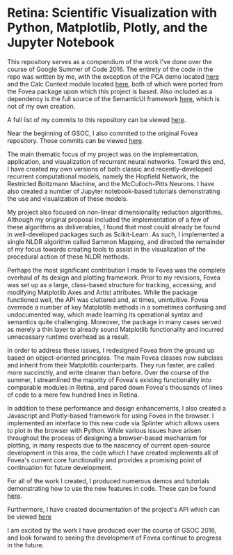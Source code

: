 # Retina: Scientific Visualization with Python, Matplotlib, Plotly, and the Jupyter Notebook

This repository serves as a compendium of the work I've done over the course of
Google Summer of Code 2016. The entirety of the code in the repo was
written by me, with the exception of the PCA demo located [here](demos/dim_reduction)
and the Calc Context module located [here](retina/core/calc_context.py),
 both of which were ported from the Fovea package upon which this
project is based. Also included as a dependency is the full source of the SemanticUI 
framework [here](retina/web/api/semantic), which is not of my own creation.

A full list of my commits to this repository can be viewed 
[here](https://github.com/mcneela/Retina/commits/master?author=mcneela).

Near the beginning of GSOC, I also commited to the original Fovea repository.
Those commits can be viewed 
[here](https://github.com/robclewley/fovea/commits/master?author=mcneela).

The main thematic focus of my project was on the implementation, application,
and visualization of recurrent neural networks. Toward this end, I have created
my own versions of both classic and recently-developed recurrent computational models,
namely the Hopfield Network, the Restricted Boltzmann Machine, and the
McCulloch-Pitts Neurons. I have also created a number of Jupyter notebook-based
 tutorials demonstrating the use and visualization of these models.

My project also focused on non-linear dimensionality reduction algorithms.
Although my original proposal included the implementation of a few of these
algorithms as deliverables, I found that most could already be found in
well-developed packages such as Scikit-Learn. As such, I implemented a
single NLDR algorithm called Sammon Mapping, and directed the remainder of
my focus towards creating tools to assist in the visualization of the procedural
action of these NLDR methods.

Perhaps the most significant contribution I made to Fovea was the complete
overhaul of its design and plotting framework. Prior to my revisions, Fovea
was set up as a large, class-based structure for tracking, accessing, and modifying
Matplotlib Axes and Artist attributes. While the package functioned well,
the API was cluttered and, at times, unintuitive. Fovea overrode a number of key Matplotlib
methods in a sometimes confusing and undocumented way, which made learning its
operational syntax and semantics quite challenging. Moreover, the package in many
cases served as merely a thin layer to already sound Matplotlib functionality
and incurred unnecessary runtime overhead as a result.

In order to address these issues, I redesigned Fovea from the ground up based
on object-oriented principles. The main Fovea classes now subclass and
inherit from their Matplotlib counterparts. They run faster, are called more
succinctly, and write cleaner than before. Over the course of the summer, I
streamlined the majority of Fovea's existing functionality into comparable
modules in Retina, and pared down Fovea's thousands of lines of code to a mere
few hundred lines in Retina.

In addition to these performance and design enhancements, I also created a Javascript
and Plotly-based framework for using Fovea in the browser. I implemented an
interface to this new code via Splinter which allows users to
plot in the browser with Python. While various issues have arisen throughout
the process of designing a browser-based mechanism for plotting, in many respects due
 to the nascency of current open-source development in this area, the code which
I have created implements all of Fovea's current core functionality and
provides a promising point of continuation for future development. 

For all of the work I created, I produced numerous demos and tutorials demonstrating
how to use the new features in code. These can be found
[here](/demos).

Furthermore, I have created documentation of the project's API which can be viewed
[here](http://retina.readthedocs.io)

I am excited by the work I have produced over the course of GSOC 2016, and look
forward to seeing the development of Fovea continue to progress in the future.
